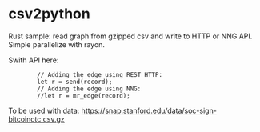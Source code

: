 # csv2python
Rust sample: read graph from gzipped csv and write to HTTP or NNG API. 
Simple parallelize with rayon.

Swith API here:
```
        // Adding the edge using REST HTTP:
        let r = send(record);
        // Adding the edge using NNG:
        //let r = mr_edge(record);
```

To be used with data:
https://snap.stanford.edu/data/soc-sign-bitcoinotc.csv.gz

